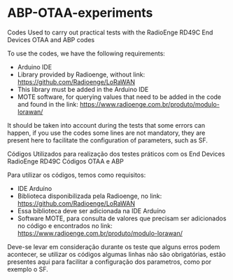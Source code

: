 # ABP-OTAA-experiments

Codes Used to carry out practical tests with the RadioEnge RD49C End Devices
OTAA and ABP codes

To use the codes, we have the following requirements:

  - Arduino IDE
  - Library provided by Radioenge, without link:  https://github.com/Radioenge/LoRaWAN
  - This library must be added in the Arduino IDE
  - MOTE software, for querying values that need to be added in the code and found in the link: https://www.radioenge.com.br/produto/modulo-lorawan/

It should be taken into account during the tests that some errors can happen, if you use the codes some lines are not mandatory, they are present here to facilitate the configuration of parameters, such as SF.



Códigos Utilizados para realização dos testes práticos com os End Devices RadioEnge RD49C
Códigos OTAA e ABP

Para utilizar os códigos, temos como requisitos:
  - IDE Arduíno
  - Biblioteca disponibilizada pela Radioenge, no link: https://github.com/Radioenge/LoRaWAN
  - Essa biblioteca deve ser adicionada na IDE Arduíno
  - Software MOTE, para consulta de valores que precisam ser adicionados no código e encontrados no link: https://www.radioenge.com.br/produto/modulo-lorawan/
 
Deve-se levar em consideração durante os teste que alguns erros podem acontecer, se utilizar os códigos algumas linhas não são obrigatórias, estão presentes aqui para facilitar a configuração dos parametros, como por exemplo o SF.
